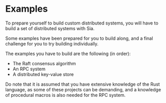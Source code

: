 # Examples

To prepare yourself to build custom distributed systems,
you will have to build a set of distributed systems with Sia.

Some examples have been prepared for you to build along,
and a final challenge for you to try building individually.

The examples you have to build are the following (in order):
- The Raft consensus algorithm
- An RPC system
- A distributed key-value store

Do note that it is assumed that you have extensive knowledge of the Rust language,
as some of these projects can be demanding, and a knowledge of procedural macros
is also needed for the RPC system.


